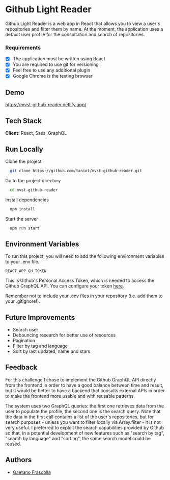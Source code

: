 
# Github Light Reader

Github Light Reader is a web app in React that allows you to view a user's repositories and filter them by name. At the moment, the application uses a default user profile for the consultation and search of repositories.


### Requirements

* [x]  The application must be written using React
* [x]  You are required to use git for versioning
* [x]  Feel free to use any additional plugin
* [x]  Google Chrome is the testing browser

## Demo

https://mvst-github-reader.netlify.app/


## Tech Stack

**Client:** React, Sass, GraphQL




## Run Locally

Clone the project

```bash
  git clone https://github.com/taniot/mvst-github-reader.git
```

Go to the project directory

```bash
  cd mvst-github-reader
```

Install dependencies

```bash
  npm install
```

Start the server

```bash
  npm run start
```


## Environment Variables

To run this project, you will need to add the following environment variables to your .env file.

`REACT_APP_GH_TOKEN`

This is Github's Personal Access Token, which is needed to access the Github GraphQL API. You can configure your token [here](https://github.com/settings/tokens).

Remember not to include your .env files in your repository (i.e. add them to your .gitignore!).

## Future Improvements

- Search user
- Debouncing research for better use of resources
- Pagination
- Filter by tag and language
- Sort by last updated, name and stars

## Feedback

For this challenge I chose to implement the Github GraphQL API directly from the frontend in order to have a good balance between time and result, but it would be better to have a backend that consults external APIs in order to make the frontend more usable and with reusable patterns.

The system uses two GraphQL queries: the first one retrieves data from the user to populate the profile, the second one is the search query. Note that the data in the first call contains a list of the user's repositories, but for search purposes - unless you want to filter locally via Array.filter - it is not very useful. I preferred to exploit the search capabilities provided by Github so that, in a potential development of new features such as "search by tag", "search by language" and "sorting", the same search model could be reused.

## Authors

- [Gaetano Frascolla](https://www.github.com/taniot)

